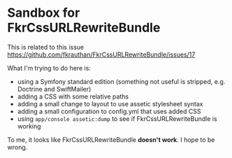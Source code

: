 Sandbox for FkrCssURLRewriteBundle
==================================

This is related to this issue https://github.com/fkrauthan/FkrCssURLRewriteBundle/issues/17

What I'm trying to do here is:

- using a Symfony standard edition (something not useful is stripped, e.g. Doctrine and SwiftMailer)
- adding a CSS with some relative paths
- adding a small change to layout to use assetic stylesheet syntax
- adding a small configuration to config.yml that uses added CSS
- using ``app/console assetic:dump`` to see if FkrCssURLRewriteBundle is working

To me, it looks like FkrCssURLRewriteBundle **doesn't work**. I hope to be wrong.